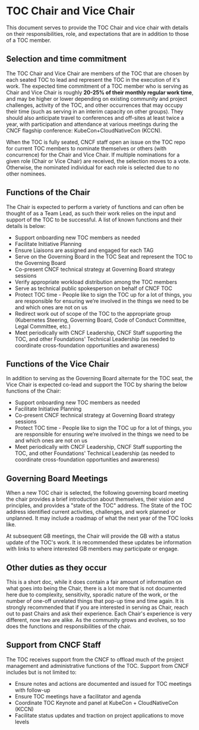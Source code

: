 # TOC Chair and Vice Chair

This document serves to provide the TOC Chair and vice chair with details on their responsibilities, role, and expectations that are in addition to those of a TOC member.

## Selection and time commitment

The TOC Chair and Vice Chair are members of the TOC that are chosen by each seated TOC to lead and represent the TOC in the execution of it's work. The expected time commitment of a TOC member who is serving as Chair and Vice Chair is roughly **20-25% of their monthly regular work time**, and may be higher or lower depending on existing community and project challenges, activity of the TOC, and other occurrences that may occupy their time (such as serving in an interim capacity on other groups). They should also anticipate travel to conferences and off-sites at least twice a year, with participation and attendance at various meetings during the CNCF flagship conference: KubeCon+CloudNativeCon (KCCN).

When the TOC is fully seated, CNCF staff open an issue on the TOC repo for current TOC members to nominate themselves or others (with concurrence) for the Chair and Vice Chair. If multiple nominations for a given role (Chair or Vice Chair) are received, the selection moves to a vote. Otherwise, the nominated individual for each role is selected due to no other nominees.

## Functions of the Chair

The Chair is expected to perform a variety of functions and can often be thought of as a Team Lead, as such their work relies on the input and support of the TOC to be successful. A list of known functions and their details is below:

* Support onboarding new TOC members as needed
* Facilitate Initiative Planning
* Ensure Liaisons are assigned and engaged for each TAG
* Serve on the Governing Board in the TOC Seat and represent the TOC to the Governing Board
* Co-present CNCF technical strategy at Governing Board strategy sessions
* Verify appropriate workload distribution among the TOC members
* Serve as technical public spokesperson on behalf of CNCF TOC
* Protect TOC time - People like to sign the TOC up for a lot of things, you are responsible for ensuring we’re involved in the things we need to be and which ones are not on us
* Redirect work out of scope of the TOC to the appropriate group (Kubernetes Steering, Governing Board, Code of Conduct Committee, Legal Committee, etc.)
* Meet periodically with CNCF Leadership, CNCF Staff supporting the TOC, and other Foundations' Technical Leadership (as needed to coordinate cross-foundation opportunities and awareness)

## Functions of the Vice Chair

In addition to serving as the Governing Board alternate for the TOC seat, the Vice Chair is expected co-lead and support the TOC by sharing the below functions of the Chair:

* Support onboarding new TOC members as needed
* Facilitate Initiative Planning
* Co-present CNCF technical strategy at Governing Board strategy sessions
* Protect TOC time - People like to sign the TOC up for a lot of things, you are responsible for ensuring we’re involved in the things we need to be and which ones are not on us
* Meet periodically with CNCF Leadership, CNCF Staff supporting the TOC, and other Foundations' Technical Leadership (as needed to coordinate cross-foundation opportunities and awareness)

## Governing Board Meetings

When a new TOC chair is selected, the following governing board meeting the chair provides a brief introduction about themselves, their vision and principles, and provides a "state of the TOC" address. The State of the TOC address identified current activities, challenges, and work planned or unplanned. It may include a roadmap of what the next year of the TOC looks like.

At subsequent GB meetings, the Chair will provide the GB with a status update of the TOC's work. It is recommended these updates be information with links to where interested GB members may participate or engage.

## Other duties as they occur

This is a short doc, while it does contain a fair amount of information on what goes into being the Chair, there is a lot more that is not documented here due to complexity, sensitivity, sporadic nature of the work, or the number of one-off unrelated things that pop-up time and time again. It is strongly recommended that if you are interested in serving as Chair, reach out to past Chairs and ask their experience. Each Chair's experience is very different, now two are alike. As the community grows and evolves, so too does the functions and responsibilities of the chair.

## Support from CNCF Staff

The TOC receives support from the CNCF to offload much of the project management and administrative functions of the TOC.  Support from CNCF includes but is not limited to:

* Ensure notes and actions are documented and issued for TOC meetings with follow-up
* Ensure TOC meetings have a facilitator and agenda
* Coordinate TOC Keynote and panel at KubeCon + CloudNativeCon (KCCN)
* Facilitate status updates and traction on project applications to move levels
